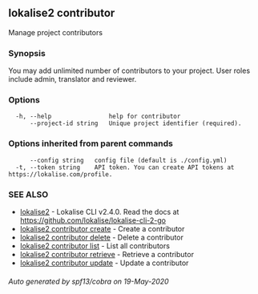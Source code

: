 ## lokalise2 contributor

Manage project contributors

### Synopsis

You may add unlimited number of contributors to your project. User roles include admin, translator and reviewer.

### Options

```
  -h, --help                help for contributor
      --project-id string   Unique project identifier (required).
```

### Options inherited from parent commands

```
      --config string   config file (default is ./config.yml)
  -t, --token string    API token. You can create API tokens at https://lokalise.com/profile.
```

### SEE ALSO

* [lokalise2](lokalise2.md)	 - Lokalise CLI v2.4.0. Read the docs at https://github.com/lokalise/lokalise-cli-2-go
* [lokalise2 contributor create](lokalise2_contributor_create.md)	 - Create a contributor
* [lokalise2 contributor delete](lokalise2_contributor_delete.md)	 - Delete a contributor
* [lokalise2 contributor list](lokalise2_contributor_list.md)	 - List all contributors
* [lokalise2 contributor retrieve](lokalise2_contributor_retrieve.md)	 - Retrieve a contributor
* [lokalise2 contributor update](lokalise2_contributor_update.md)	 - Update a contributor

###### Auto generated by spf13/cobra on 19-May-2020
